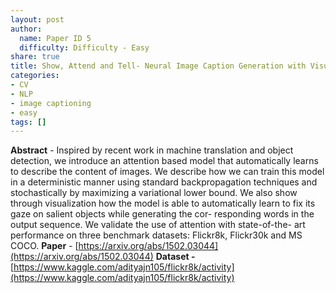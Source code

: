 ```yaml
---
layout: post
author:
  name: Paper ID 5
  difficulty: Difficulty - Easy
share: true
title: Show, Attend and Tell- Neural Image Caption Generation with Visual Attention
categories:
- CV
- NLP
- image captioning
- easy
tags: []
---
```

**Abstract** - Inspired by recent work in machine translation and object detection, we introduce an attention based model that automatically learns to describe the content of images. We describe how we can train this model in a deterministic manner using standard backpropagation techniques and stochastically by maximizing a variational lower bound. We also show through visualization how the model is able to automatically learn to fix its gaze on salient objects while generating the cor- responding words in the output sequence. We validate the use of attention with state-of-the- art performance on three benchmark datasets: Flickr8k, Flickr30k and MS COCO.
**Paper** - [https://arxiv.org/abs/1502.03044](https://arxiv.org/abs/1502.03044)
**Dataset -** [https://www.kaggle.com/adityajn105/flickr8k/activity](https://www.kaggle.com/adityajn105/flickr8k/activity)
    
